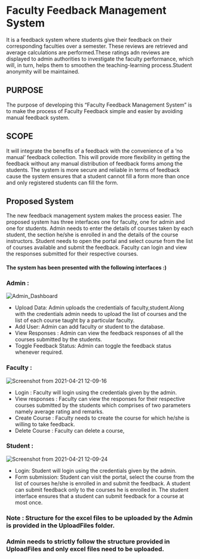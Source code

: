 # Faculty Feedback Management System
It is a feedback system where students give their feedback on their corresponding faculties over a semester. These reviews are retrieved and average calculations are performed.These ratings adn reviews are displayed to admin authorities to investigate the faculty performance, which will, in turn, helps them to smoothen the teaching-learning process.Student anonymity will be maintained.

## PURPOSE 
  The purpose of developing this “Faculty Feedback Management System” is to make the process of Faculty
Feedback simple and easier by avoiding manual feedback system.

## SCOPE
  It will integrate the benefits of a feedback with the convenience of a ‘no manual’ feedback collection. This will
provide more flexibility in getting the feedback without any manual distribution of feedback forms among the
students. The system is more secure and reliable in terms of feedback cause the system ensures that a student cannot
fill a form more than once and only registered students can fill the form.

## Proposed System
  The new feedback management system makes the process easier. The proposed system has three interfaces
one for faculty, one for admin and one for students. Admin needs to enter the details of courses taken by each
student, the section he/she is enrolled in and the details of the course instructors. Student needs to open the portal
and select course from the list of courses available and submit the feedback. Faculty can login and view the
responses submitted for their respective courses. 

#### The system has been presented with the following interfaces :)

### Admin :
![Admin_Dashboard](https://user-images.githubusercontent.com/47289942/115505495-2e91ca80-a297-11eb-8c43-38cb0f2e43fe.png)
* Upload Data: Admin uploads the credentials of faculty,student.Along with the credentials admin needs to upload the list of courses and 
the list of each course taught by a particular faculty.
* Add User: Admin can add faculty or student to the database.
* View Responses : Admin can view the feedback responses of all the courses submitted by the students.
* Toggle Feedback Status: Admin can toggle the feedback status whenever required.

### Faculty :
![Screenshot from 2021-04-21 12-09-16](https://user-images.githubusercontent.com/47289942/115508041-80881f80-a29a-11eb-8278-68a36be805bf.png)
* Login : Faculty will login using the credentials given by the admin.
* View responses : Faculty can view the responses for their respective courses submitted by the students which
comprises of two parameters namely average rating and remarks.
* Create Course : Faculty needs to create the course for which he/she is willing to take feedback.
* Delete Course : Faculty can delete a course,

### Student :
![Screenshot from 2021-04-21 12-09-24](https://user-images.githubusercontent.com/47289942/115508046-81b94c80-a29a-11eb-9828-ad72a9e45f8f.png)
* Login: Student will login using the credentials given by the admin.
* Form submission: Student can visit the portal, select the course from the list of courses he/she is
enrolled in and submit the feedback. A student can submit feedback only to the courses he is
enrolled in. The student interface ensures that a student can submit feedback for a course at most
once.

### **Note : Structure for the excel files to be uploaded by the Admin is provided in the UploadFiles folder.**
### **Admin needs to strictly follow the structure provided in UploadFiles and only excel files need to be uploaded.**
